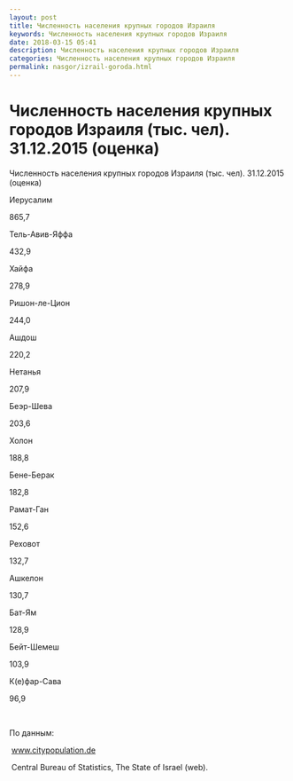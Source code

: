 ```yaml
---
layout: post
title: Численность населения крупных городов Израиля
keywords: Численность населения крупных городов Израиля
date: 2018-03-15 05:41
description: Численность населения крупных городов Израиля
categories: Численность населения крупных городов Израиля
permalink: nasgor/izrail-goroda.html
---
```


# Численность населения крупных городов Израиля (тыс. чел). 31.12.2015 (оценка)



Численность населения крупных городов Израиля (тыс. чел). 31.12.2015 (оценка)








Иерусалим


865,7






Тель-Авив-Яффа


432,9






Хайфа


278,9






Ришон-ле-Цион


244,0






Ашдош


220,2






Нетанья


207,9






Беэр-Шева


203,6






Холон


188,8






Бене-Берак


182,8






Рамат-Ган


152,6






Реховот


132,7






Ашкелон


130,7






Бат-Ям


128,9






Бейт-Шемеш


103,9






К(е)фар-Сава


96,9








 


По данным:


 www.citypopulation.de


 Central Bureau of Statistics, The State of Israel (web).

			
		
